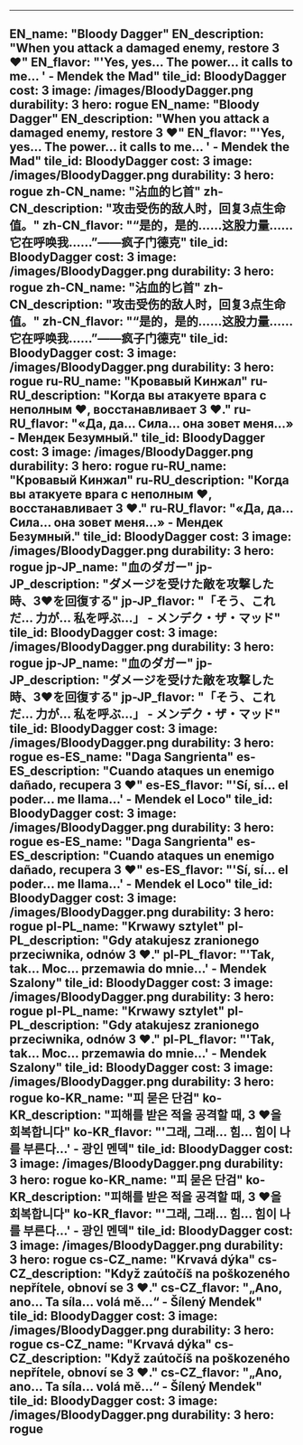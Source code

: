 ---

EN_name: "Bloody Dagger"
EN_description: "When you attack a damaged enemy, restore 3 ❤️"
EN_flavor: "'Yes, yes... The power... it calls to me... ' - Mendek the Mad"
tile_id: BloodyDagger
cost: 3
image: /images/BloodyDagger.png
durability: 3
hero: rogue
EN_name: "Bloody Dagger"
EN_description: "When you attack a damaged enemy, restore 3 ❤️"
EN_flavor: "'Yes, yes... The power... it calls to me... ' - Mendek the Mad"
tile_id: BloodyDagger
cost: 3
image: /images/BloodyDagger.png
durability: 3
hero: rogue
zh-CN_name: "沾血的匕首"
zh-CN_description: "攻击受伤的敌人时，回复3点生命值。"
zh-CN_flavor: "“是的，是的……这股力量……它在呼唤我……”——疯子门德克"
tile_id: BloodyDagger
cost: 3
image: /images/BloodyDagger.png
durability: 3
hero: rogue
zh-CN_name: "沾血的匕首"
zh-CN_description: "攻击受伤的敌人时，回复3点生命值。"
zh-CN_flavor: "“是的，是的……这股力量……它在呼唤我……”——疯子门德克"
tile_id: BloodyDagger
cost: 3
image: /images/BloodyDagger.png
durability: 3
hero: rogue
ru-RU_name: "Кровавый Кинжал"
ru-RU_description: "Когда вы атакуете врага с неполным ❤️, восстанавливает 3 ❤️."
ru-RU_flavor: "«Да, да... Сила... она зовет меня...» - Мендек Безумный."
tile_id: BloodyDagger
cost: 3
image: /images/BloodyDagger.png
durability: 3
hero: rogue
ru-RU_name: "Кровавый Кинжал"
ru-RU_description: "Когда вы атакуете врага с неполным ❤️, восстанавливает 3 ❤️."
ru-RU_flavor: "«Да, да... Сила... она зовет меня...» - Мендек Безумный."
tile_id: BloodyDagger
cost: 3
image: /images/BloodyDagger.png
durability: 3
hero: rogue
jp-JP_name: "血のダガー"
jp-JP_description: "ダメージを受けた敵を攻撃した時、3❤️を回復する"
jp-JP_flavor: "「そう、これだ… 力が… 私を呼ぶ…」 - メンデク・ザ・マッド"
tile_id: BloodyDagger
cost: 3
image: /images/BloodyDagger.png
durability: 3
hero: rogue
jp-JP_name: "血のダガー"
jp-JP_description: "ダメージを受けた敵を攻撃した時、3❤️を回復する"
jp-JP_flavor: "「そう、これだ… 力が… 私を呼ぶ…」 - メンデク・ザ・マッド"
tile_id: BloodyDagger
cost: 3
image: /images/BloodyDagger.png
durability: 3
hero: rogue
es-ES_name: "Daga Sangrienta"
es-ES_description: "Cuando ataques un enemigo dañado, recupera 3 ❤️"
es-ES_flavor: "'Sí, sí... el poder... me llama...' - Mendek el Loco"
tile_id: BloodyDagger
cost: 3
image: /images/BloodyDagger.png
durability: 3
hero: rogue
es-ES_name: "Daga Sangrienta"
es-ES_description: "Cuando ataques un enemigo dañado, recupera 3 ❤️"
es-ES_flavor: "'Sí, sí... el poder... me llama...' - Mendek el Loco"
tile_id: BloodyDagger
cost: 3
image: /images/BloodyDagger.png
durability: 3
hero: rogue
pl-PL_name: "Krwawy sztylet"
pl-PL_description: "Gdy atakujesz zranionego przeciwnika, odnów 3 ❤️."
pl-PL_flavor: "'Tak, tak... Moc... przemawia do mnie...' - Mendek Szalony"
tile_id: BloodyDagger
cost: 3
image: /images/BloodyDagger.png
durability: 3
hero: rogue
pl-PL_name: "Krwawy sztylet"
pl-PL_description: "Gdy atakujesz zranionego przeciwnika, odnów 3 ❤️."
pl-PL_flavor: "'Tak, tak... Moc... przemawia do mnie...' - Mendek Szalony"
tile_id: BloodyDagger
cost: 3
image: /images/BloodyDagger.png
durability: 3
hero: rogue
ko-KR_name: "피 묻은 단검"
ko-KR_description: "피해를 받은 적을 공격할 때, 3 ❤️을 회복합니다"
ko-KR_flavor: "'그래, 그래... 힘... 힘이 나를 부른다...' - 광인 멘덱"
tile_id: BloodyDagger
cost: 3
image: /images/BloodyDagger.png
durability: 3
hero: rogue
ko-KR_name: "피 묻은 단검"
ko-KR_description: "피해를 받은 적을 공격할 때, 3 ❤️을 회복합니다"
ko-KR_flavor: "'그래, 그래... 힘... 힘이 나를 부른다...' - 광인 멘덱"
tile_id: BloodyDagger
cost: 3
image: /images/BloodyDagger.png
durability: 3
hero: rogue
cs-CZ_name: "Krvavá dýka"
cs-CZ_description: "Když zaútočíš na poškozeného nepřítele, obnoví se 3 ❤️."
cs-CZ_flavor: "„Ano, ano... Ta síla... volá mě...“ - Šílený Mendek"
tile_id: BloodyDagger
cost: 3
image: /images/BloodyDagger.png
durability: 3
hero: rogue
cs-CZ_name: "Krvavá dýka"
cs-CZ_description: "Když zaútočíš na poškozeného nepřítele, obnoví se 3 ❤️."
cs-CZ_flavor: "„Ano, ano... Ta síla... volá mě...“ - Šílený Mendek"
tile_id: BloodyDagger
cost: 3
image: /images/BloodyDagger.png
durability: 3
hero: rogue
---